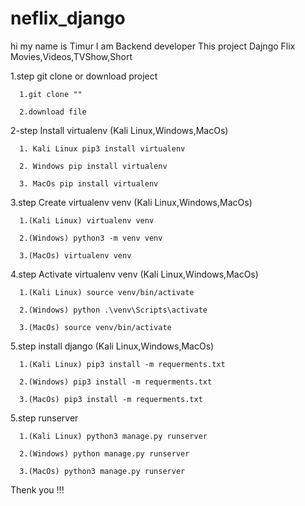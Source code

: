 # neflix_django
hi my name is Timur I am Backend developer 
This project Dajngo Flix Movies,Videos,TVShow,Short 


1.step git clone or download project
  
      1.git clone ""
      
      2.download file


2-step Install virtualenv (Kali Linux,Windows,MacOs)

      1. Kali Linux pip3 install virtualenv
  
      2. Windows pip install virtualenv
  
      3. MacOs pip install virtualenv


3.step Create virtualenv venv (Kali Linux,Windows,MacOs)
  
      1.(Kali Linux) virtualenv venv
  
      2.(Windows) python3 -m venv venv
  
      3.(MacOs) virtualenv venv



4.step Activate virtualenv venv (Kali Linux,Windows,MacOs)
  
      1.(Kali Linux) source venv/bin/activate
  
      2.(Windows) python .\venv\Scripts\activate
  
      3.(MacOs) source venv/bin/activate
  

5.step install django (Kali Linux,Windows,MacOs)
  
      1.(Kali Linux) pip3 install -m requerments.txt
      
      2.(Windows) pip3 install -m requerments.txt
      
      3.(MacOs) pip3 install -m requerments.txt
  


5.step runserver
  
      1.(Kali Linux) python3 manage.py runserver
      
      2.(Windows) python manage.py runserver
      
      3.(MacOs) python3 manage.py runserver




Thenk you !!!




